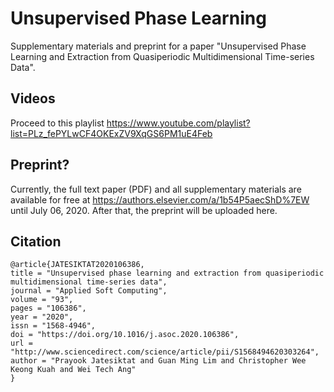 # Unsupervised Phase Learning
Supplementary materials and preprint for a paper "Unsupervised Phase Learning and Extraction from Quasiperiodic Multidimensional Time-series Data".

## Videos
Proceed to this playlist 
https://www.youtube.com/playlist?list=PLz_fePYLwCF4OKExZV9XqGS6PM1uE4Feb

## Preprint?
Currently, the full text paper (PDF) and all supplementary materials are available for free at https://authors.elsevier.com/a/1b54P5aecShD%7EW until July 06, 2020. After that, the preprint will be uploaded here.

## Citation
```
@article{JATESIKTAT2020106386,
title = "Unsupervised phase learning and extraction from quasiperiodic multidimensional time-series data",
journal = "Applied Soft Computing",
volume = "93",
pages = "106386",
year = "2020",
issn = "1568-4946",
doi = "https://doi.org/10.1016/j.asoc.2020.106386",
url = "http://www.sciencedirect.com/science/article/pii/S1568494620303264",
author = "Prayook Jatesiktat and Guan Ming Lim and Christopher Wee Keong Kuah and Wei Tech Ang"
}
```
